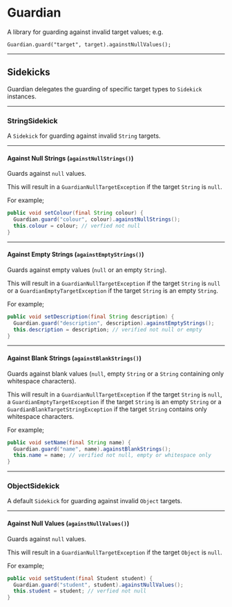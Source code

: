 # Guardian
A library for guarding against invalid target values; e.g.

`Guardian.guard("target", target).againstNullValues();`

---

## Sidekicks
Guardian delegates the guarding of specific target types to `Sidekick`
instances.

---

### StringSidekick
A `Sidekick` for guarding against invalid `String` targets.

---

#### Against Null Strings (`againstNullStrings()`)
Guards against `null` values.

This will result in a `GuardianNullTargetException` if the target `String` is
`null`.

For example;

```java
public void setColour(final String colour) {
  Guardian.guard("colour", colour).againstNullStrings();
  this.colour = colour; // verfied not null
}
```

---

#### Against Empty Strings (`againstEmptyStrings()`)
Guards against empty values (`null` or an empty `String`).

This will result in a `GuardianNullTargetException` if the target `String` is
`null` or a `GuardianEmptyTargetException` if the target `String` is an empty
`String`.

For example;

```java
public void setDescription(final String description) {
  Guardian.guard("description", description).againstEmptyStrings();
  this.description = description; // verified not null or empty
}
```

---

#### Against Blank Strings (`againstBlankStrings()`)
Guards against blank values (`null`, empty `String` or a `String` containing
only whitespace characters).

This will result in a `GuardianNullTargetException` if the target `String` is
`null`, a `GuardianEmptyTargetException` if the target `String` is an empty
`String` or a `GuardianBlankTargetStringException` if the target `String`
contains only whitespace characters.

For example;

```java
public void setName(final String name) {
  Guardian.guard("name", name).againstBlankStrings();
  this.name = name; // verified not null, empty or whitespace only
}
```

---

### ObjectSidekick
A default `Sidekick` for guarding against invalid `Object` targets.

---

#### Against Null Values (`againstNullValues()`)
Guards against `null` values.

This will result in a `GuardianNullTargetException` if the target `Object` is
`null`.

For example;

```java
public void setStudent(final Student student) {
  Guardian.guard("student", student).againstNullValues();
  this.student = student; // verfied not null
}
```
